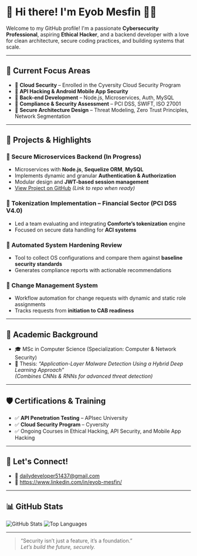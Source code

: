 # 👋 Hi there! I'm Eyob Mesfin 👨‍💻

Welcome to my GitHub profile! I'm a passionate **Cybersecurity Professional**, aspiring **Ethical Hacker**, and a backend developer with a love for clean architecture, secure coding practices, and building systems that scale.

---

## 🔐 Current Focus Areas

- 🔸 **Cloud Security** – Enrolled in the Cyversity Cloud Security Program  
- 🔸 **API Hacking & Android Mobile App Security**  
- 🔸 **Back-end Development** – Node.js, Microservices, Auth, MySQL  
- 🔸 **Compliance & Security Assessment** – PCI DSS, SWIFT, ISO 27001  
- 🔸 **Secure Architecture Design** – Threat Modeling, Zero Trust Principles, Network Segmentation

---

## 🚀 Projects & Highlights

### 🔹 Secure Microservices Backend (In Progress)
- Microservices with **Node.js**, **Sequelize ORM**, **MySQL**
- Implements dynamic and granular **Authentication & Authorization**
- Modular design and **JWT-based session management**
- [View Project on GitHub](#) *(Link to repo when ready)*

### 🔹 Tokenization Implementation – Financial Sector (PCI DSS V4.0)
- Led a team evaluating and integrating **Comforte’s tokenization** engine
- Focused on secure data handling for **ACI systems**

### 🔹 Automated System Hardening Review
- Tool to collect OS configurations and compare them against **baseline security standards**
- Generates compliance reports with actionable recommendations

### 🔹 Change Management System
- Workflow automation for change requests with dynamic and static role assignments
- Tracks requests from **initiation to CAB readiness**

---

## 📘 Academic Background

- 🎓 MSc in Computer Science (Specialization: Computer & Network Security)
- 📄 Thesis: _“Application-Layer Malware Detection Using a Hybrid Deep Learning Approach”_  
  *(Combines CNNs & RNNs for advanced threat detection)*

---

## 🛡 Certifications & Training

- ✅ **API Penetration Testing** – APIsec University  
- ✅ **Cloud Security Program** – Cyversity  
- ✅ Ongoing Courses in Ethical Hacking, API Security, and Mobile App Hacking

---

## 💬 Let's Connect!

- 📧 dailydeveloper51437@gmail.com
- 💼 https://www.linkedin.com/in/eyob-mesfin/

---

## 📊 GitHub Stats

![GitHub Stats](https://github-readme-stats.vercel.app/api?username=dailydeveloper0&show_icons=true&theme=radical)
![Top Languages](https://github-readme-stats.vercel.app/api/top-langs/?username=dailydeveloper0&layout=compact&theme=radical)

---

> “Security isn’t just a feature, it’s a foundation.”  
> _Let’s build the future, securely._


